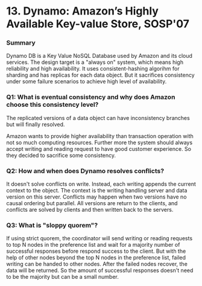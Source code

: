 
# 13. Dynamo: Amazon’s Highly Available Key-value Store, SOSP'07  

### Summary
Dynamo DB is a Key Value NoSQL Database used by Amazon and its cloud services. The design target is a "always on" system, which means high reliability and high availability. It uses consistent-hashing algorihm for sharding and has replicas for each data object. But it sacrifices consistency under some failure scenarios to achieve high level of availability.


### Q1: What is eventual consistency and why does Amazon choose this consistency level?
The replicated versions of a data object can have inconsistency branches but will finally resolved.

Amazon wants to provide higher availability than transaction operation with not so much computing resources. Further more the system should always accept writing and reading request to have good customer experience. So they decided to sacrifice some consistency.



### Q2: How and when does Dynamo resolves conflicts?
It doesn't solve conflicts on write. Instead, each writing appends the current context to the object. The context is the writing handling server and data version on this server.
Conflicts may happen when two versions have no causal ordering but parallel. All versions are return to the clients, and conflicts are solved by clients and then written back to the servers.


### Q3: What is "sloppy quorem"?
If using strict quorem, the coordinator will send writing or reading requests to top N nodes in  the preference list and wait for a majority number of successful responses before respond success to the client.
But with the help of other nodes beyond the top N nodes in the preference list, failed writing can be handed to other nodes. After the failed nodes recover, the data will be returned. So the amount of successful responses doesn't need to be the majority but can be a small number.